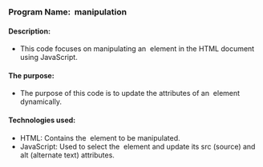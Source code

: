 
### Program Name: <img> manipulation

#### Description:
*  This code focuses on manipulating an <img> element in the HTML document using JavaScript.

#### The purpose:
* The purpose of this code is to update the attributes of an <img> element dynamically.

#### Technologies used:
* HTML: Contains the <img> element to be manipulated.
* JavaScript: Used to select the <img> element and update its src
  (source) and alt (alternate text) attributes.


